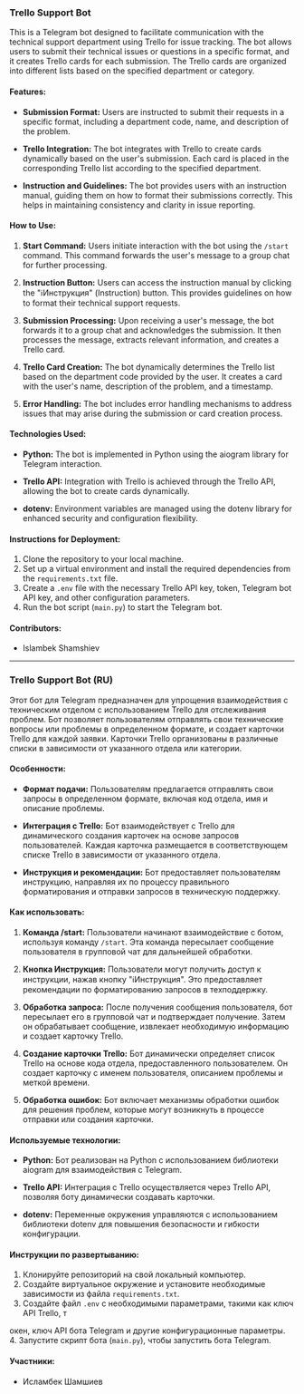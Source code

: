 ### Trello Support Bot

This is a Telegram bot designed to facilitate communication with the technical support department using Trello for issue tracking. The bot allows users to submit their technical issues or questions in a specific format, and it creates Trello cards for each submission. The Trello cards are organized into different lists based on the specified department or category.

#### Features:

- **Submission Format:** Users are instructed to submit their requests in a specific format, including a department code, name, and description of the problem.

- **Trello Integration:** The bot integrates with Trello to create cards dynamically based on the user's submission. Each card is placed in the corresponding Trello list according to the specified department.

- **Instruction and Guidelines:** The bot provides users with an instruction manual, guiding them on how to format their submissions correctly. This helps in maintaining consistency and clarity in issue reporting.

#### How to Use:

1. **Start Command:** Users initiate interaction with the bot using the `/start` command. This command forwards the user's message to a group chat for further processing.

2. **Instruction Button:** Users can access the instruction manual by clicking the "ℹ️Инструкция" (Instruction) button. This provides guidelines on how to format their technical support requests.

3. **Submission Processing:** Upon receiving a user's message, the bot forwards it to a group chat and acknowledges the submission. It then processes the message, extracts relevant information, and creates a Trello card.

4. **Trello Card Creation:** The bot dynamically determines the Trello list based on the department code provided by the user. It creates a card with the user's name, description of the problem, and a timestamp.

5. **Error Handling:** The bot includes error handling mechanisms to address issues that may arise during the submission or card creation process.

#### Technologies Used:

- **Python:** The bot is implemented in Python using the aiogram library for Telegram interaction.

- **Trello API:** Integration with Trello is achieved through the Trello API, allowing the bot to create cards dynamically.

- **dotenv:** Environment variables are managed using the dotenv library for enhanced security and configuration flexibility.

#### Instructions for Deployment:

1. Clone the repository to your local machine.
2. Set up a virtual environment and install the required dependencies from the `requirements.txt` file.
3. Create a `.env` file with the necessary Trello API key, token, Telegram bot API key, and other configuration parameters.
4. Run the bot script (`main.py`) to start the Telegram bot.

#### Contributors:

- Islambek Shamshiev


---

### Trello Support Bot (RU)

Этот бот для Telegram предназначен для упрощения взаимодействия с техническим отделом с использованием Trello для отслеживания проблем. Бот позволяет пользователям отправлять свои технические вопросы или проблемы в определенном формате, и создает карточки Trello для каждой заявки. Карточки Trello организованы в различные списки в зависимости от указанного отдела или категории.

#### Особенности:

- **Формат подачи:** Пользователям предлагается отправлять свои запросы в определенном формате, включая код отдела, имя и описание проблемы.

- **Интеграция с Trello:** Бот взаимодействует с Trello для динамического создания карточек на основе запросов пользователей. Каждая карточка размещается в соответствующем списке Trello в зависимости от указанного отдела.

- **Инструкция и рекомендации:** Бот предоставляет пользователям инструкцию, направляя их по процессу правильного форматирования и отправки запросов в техническую поддержку.

#### Как использовать:

1. **Команда /start:** Пользователи начинают взаимодействие с ботом, используя команду `/start`. Эта команда пересылает сообщение пользователя в групповой чат для дальнейшей обработки.

2. **Кнопка Инструкция:** Пользователи могут получить доступ к инструкции, нажав кнопку "ℹ️Инструкция". Это предоставляет рекомендации по форматированию запросов в техподдержку.

3. **Обработка запроса:** После получения сообщения пользователя, бот пересылает его в групповой чат и подтверждает получение. Затем он обрабатывает сообщение, извлекает необходимую информацию и создает карточку Trello.

4. **Создание карточки Trello:** Бот динамически определяет список Trello на основе кода отдела, предоставленного пользователем. Он создает карточку с именем пользователя, описанием проблемы и меткой времени.

5. **Обработка ошибок:** Бот включает механизмы обработки ошибок для решения проблем, которые могут возникнуть в процессе отправки или создания карточки.

#### Используемые технологии:

- **Python:** Бот реализован на Python с использованием библиотеки aiogram для взаимодействия с Telegram.

- **Trello API:** Интеграция с Trello осуществляется через Trello API, позволяя боту динамически создавать карточки.

- **dotenv:** Переменные окружения управляются с использованием библиотеки dotenv для повышения безопасности и гибкости конфигурации.

#### Инструкции по развертыванию:

1. Клонируйте репозиторий на свой локальный компьютер.
2. Создайте виртуальное окружение и установите необходимые зависимости из файла `requirements.txt`.
3. Создайте файл `.env` с необходимыми параметрами, такими как ключ API Trello, т

окен, ключ API бота Telegram и другие конфигурационные параметры.
4. Запустите скрипт бота (`main.py`), чтобы запустить бота Telegram.

#### Участники:
- Исламбек Шамшиев
